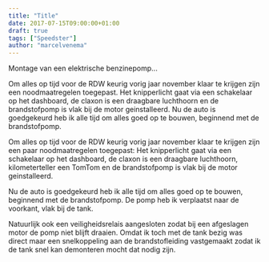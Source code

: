 ```yaml
---
title: "Title"
date: 2017-07-15T09:00:00+01:00
draft: true
tags: ["Speedster"]
author: "marcelvenema"
---
```

Montage van een elektrische benzinepomp...

 Om alles op tijd voor de RDW keurig vorig jaar november klaar te krijgen zijn een noodmaatregelen toegepast. Het knipperlicht gaat via een schakelaar op het dashboard, de claxon is een draagbare luchthoorn en de brandstofpomp is vlak bij de motor geinstalleerd. Nu de auto is goedgekeurd heb ik alle tijd om alles goed op te bouwen, beginnend met de brandstofpomp. 

Om alles op tijd voor de RDW keurig vorig jaar november klaar te krijgen zijn een paar noodmaatregelen toegepast: Het knipperlicht gaat via een schakelaar op het dashboard, de claxon is een draagbare luchthoorn, kilometerteller een TomTom en de brandstofpomp is vlak bij de motor geinstalleerd.

 


Nu de auto is goedgekeurd heb ik alle tijd om alles goed op te bouwen, beginnend met de brandstofpomp. De pomp heb ik verplaatst naar de voorkant, vlak bij de tank. 


Natuurlijk ook een veiligheidsrelais aangesloten zodat bij een afgeslagen motor de pomp niet blijft draaien. Omdat ik toch met de tank bezig was direct maar een snelkoppeling aan de brandstofleiding vastgemaakt zodat ik de tank snel kan demonteren mocht dat nodig zijn.